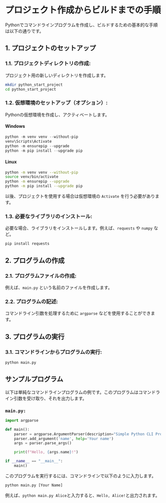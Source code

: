 # プロジェクト作成からビルドまでの手順

Pythonでコマンドラインプログラムを作成し、ビルドするための基本的な手順は以下の通りです。

## 1. プロジェクトのセットアップ

### 1.1. プロジェクトディレクトリの作成:
プロジェクト用の新しいディレクトリを作成します。

```bash
mkdir python_start_project
cd python_start_project
```
### 1.2. 仮想環境のセットアップ（オプション）: 
Pythonの仮想環境を作成し、アクティベートします。

#### Windows
```powershell
python -m venv venv --without-pip
venv\Scripts\Activate
python -m ensurepip --upgrade
python -m pip install --upgrade pip
```

#### Linux
```bash
python -m venv venv --without-pip
source venv/bin/activate
python -m ensurepip --upgrade
python -m pip install --upgrade pip
```
以後、プロジェクトを使用する場合は仮想環境の `Activate` を行う必要があります。

### 1.3. 必要なライブラリのインストール: 
必要な場合、ライブラリをインストールします。例えば、`requests` や `numpy` など。

```bash
pip install requests
```

## 2. プログラムの作成
### 2.1. プログラムファイルの作成: 
例えば、`main.py` という名前のファイルを作成します。

### 2.2. プログラムの記述: 
コマンドライン引数を処理するために `argparse` などを使用することができます。

## 3. プログラムの実行
### 3.1. コマンドラインからプログラムの実行:

```bash
python main.py
```

## サンプルプログラム
以下は単純なコマンドラインプログラムの例です。このプログラムはコマンドライン引数を受け取り、それを出力します。

### `main.py:`

```python
import argparse

def main():
    parser = argparse.ArgumentParser(description="Simple Python CLI Program")
    parser.add_argument('name', help='Your name')
    args = parser.parse_args()

    print(f"Hello, {args.name}!")

if __name__ == "__main__":
    main()
```
このプログラムを実行するには、コマンドラインで以下のように入力します。

```bash
python main.py [Your Name]
```

例えば、`python main.py Alice`と入力すると、`Hello, Alice!`と出力されます。
